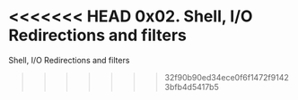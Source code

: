 <<<<<<< HEAD
0x02. Shell, I/O Redirections and filters
=======
Shell, I/O Redirections and filters
>>>>>>> 32f90b90ed34ece0f6f1472f91423bfb4d5417b5
